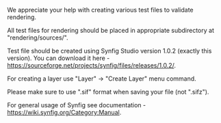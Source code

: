 We appreciate your help with creating various test files to validate rendering.

All test files for rendering should be placed in appropriate subdirectory at "rendering/sources/".

Test file should be created using Synfig Studio version 1.0.2 (exactly this version). You can download it here - https://sourceforge.net/projects/synfig/files/releases/1.0.2/.

For creating a layer use "Layer" -> "Create Layer" menu command.

Please make sure to use ".sif" format when saving your file (not ".sifz").

For general usage of Synfig see documentation - https://wiki.synfig.org/Category:Manual.
